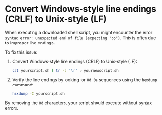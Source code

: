 # Convert Windows-style line endings (CRLF) to Unix-style (LF)

When executing a downloaded shell script, you might encounter the error `syntax error: unexpected end of file (expecting "do")`. This is often due to improper line endings.

To fix this issue:

1.  Convert Windows-style line endings (CRLF) to Unix-style (LF):

    ```sh
    cat yourscript.sh | tr -d '\r' > yournewscript.sh
    ```
2.  Verify the line endings by looking for `0d 0a` sequences using the `hexdump` command:

    ```sh
    hexdump -C yourscript.sh
    ```

By removing the `0d` characters, your script should execute without syntax errors.
